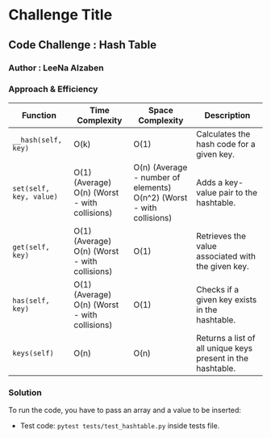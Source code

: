 # Challenge Title

## **Code Challenge : Hash Table**

### Author : LeeNa Alzaben 

### Approach & Efficiency

| Function        | Time Complexity                  | Space Complexity      | Description                                                      |
|-----------------|----------------------------------|-----------------------|------------------------------------------------------------------|
| `__hash(self, key)` | O(k)                             | O(1)                  | Calculates the hash code for a given key.                         |
| `set(self, key, value)` | O(1) (Average)<br>O(n) (Worst - with collisions) | O(n) (Average - number of elements)<br>O(n^2) (Worst - with collisions) | Adds a key-value pair to the hashtable.                           |
| `get(self, key)` | O(1) (Average)<br>O(n) (Worst - with collisions) | O(1)                  | Retrieves the value associated with the given key.               |
| `has(self, key)` | O(1) (Average)<br>O(n) (Worst - with collisions) | O(1)                  | Checks if a given key exists in the hashtable.                   |
| `keys(self)`    | O(n)                             | O(n)                  | Returns a list of all unique keys present in the hashtable.      |

### Solution

To run the code, you have to pass an array and a value to be inserted:

- Test code: `pytest tests/test_hashtable.py` inside tests file.
